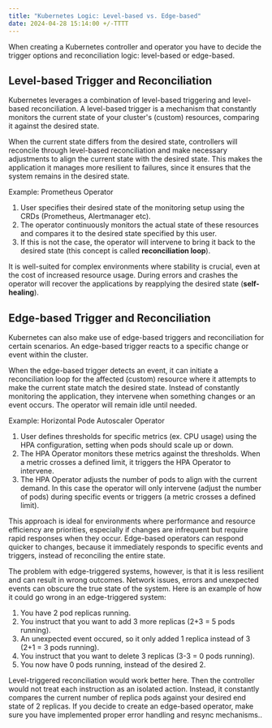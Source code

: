```yaml
---
title: "Kubernetes Logic: Level-based vs. Edge-based"
date: 2024-04-28 15:14:00 +/-TTTT
---
```


When creating a Kubernetes controller and operator you have to decide the trigger options and reconciliation logic: level-based or edge-based. 

## Level-based Trigger and Reconciliation 

Kubernetes leverages a combination of level-based triggering and level-based reconciliation. A level-based trigger is a mechanism that constantly monitors the current state of your cluster's (custom) resources, comparing it against the desired state. 

When the current state differs from the desired state, controllers will reconcile through level-based reconciliation and make necessary adjustments to align the current state with the desired state. This makes the application it manages more resilient to failures, since it ensures that the system remains in the desired state. 

Example: Prometheus Operator

1. User specifies their desired state of the monitoring setup using the CRDs (Prometheus, Alertmanager etc).
2. The operator continuously monitors the actual state of these resources and compares it to the desired state specified by this user. 
3. If this is not the case, the operator will intervene to bring it back to the desired state (this concept is called **reconciliation loop**).

It is well-suited for complex environments where stability is crucial, even at the cost of increased resource usage. During errors and crashes the operator will recover the applications by reapplying the desired state (**self-healing**).

## Edge-based Trigger and Reconciliation

Kubernetes can also make use of edge-based triggers and reconciliation for certain scenarios. An edge-based trigger reacts to a specific change or event within the cluster. 

When the edge-based trigger detects an event, it can initiate a reconciliation loop for the affected (custom) resource where it attempts to make the current state match the desired state.  Instead of constantly monitoring the application, they intervene when something changes or an event occurs. The operator will remain idle until needed.

Example: Horizontal Pode Autoscaler Operator

1. User defines thresholds for specific metrics (ex. CPU usage) using the HPA configuration, setting when pods should scale up or down.
2. The HPA Operator monitors these metrics against the thresholds. When a metric crosses a defined limit, it triggers the HPA Operator to intervene.
3. The HPA Operator adjusts the number of pods to align with the current demand.
In this case the operator will only intervene (adjust the number of pods) during specific events or triggers (a metric crosses a defined limit). 

This approach is ideal for environments where performance and resource efficiency are priorities, especially if changes are infrequent but require rapid responses when they occur. Edge-based operators can respond quicker to changes, because it immediately responds to specific events and triggers, instead of reconciling the entire state.

The problem with edge-triggered systems, however, is that it is less resilient and can result in wrong outcomes. Network issues, errors and unexpected events can obscure the true state of the system. Here is an example of how it could go wrong in an edge-triggered system:
1. You have 2 pod replicas running.
2. You instruct that you want to add 3 more replicas (2+3 = 5 pods running).
3. An unexpected event occured, so it only added 1 replica instead of 3 (2+1 = 3 pods running).
4. You instruct that you want to delete 3 replicas (3-3 = 0 pods running).
5. You now have 0 pods running, instead of the desired 2.

Level-triggered reconciliation would work better here. Then the controller would not treat each instruction as an isolated action. Instead, it constantly compares the current number of replica pods against your desired end state of 2 replicas. If you decide to create an edge-based operator, make sure you have implemented proper error handling and resync mechanisms..

